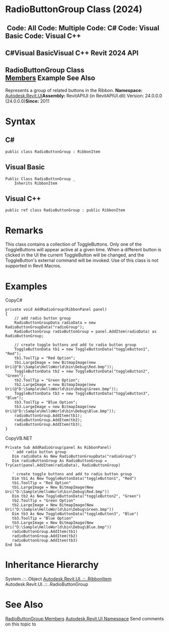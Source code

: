 # RadioButtonGroup Class (2024)

﻿
 Code: All Code: Multiple Code: C# Code: Visual Basic Code: Visual C++   
---  
C#Visual BasicVisual C++
Revit 2024 API  
---  
RadioButtonGroup Class  
[Members](7d0c88ee-2c6e-3a99-1ec3-2a54cf19ddd0.md "RadioButtonGroup Members") Example See Also  
---  
Represents a group of related buttons in the Ribbon. 
**Namespace:** [Autodesk.Revit.UI](e86fd90a-8957-02a6-da7f-ced248966e3e.md "Autodesk.Revit.UI Namespace")**Assembly:** RevitAPIUI (in RevitAPIUI.dll) Version: 24.0.0.0 (24.0.0.0)**Since:** 2011
# Syntax
C#  
---  
```text
public class RadioButtonGroup : RibbonItem
```
  
Visual Basic  
---  
```text
Public Class RadioButtonGroup _
	Inherits RibbonItem
```
  
Visual C++  
---  
```text
public ref class RadioButtonGroup : public RibbonItem
```
  
# Remarks
This class contains a collection of ToggleButtons. Only one of the ToggleButtons will appear active at a given time. When a different button is clicked in the UI the current ToggleButton will be changed, and the ToggleButton's external command will be invoked. Use of this class is not supported in Revit Macros. 
# Examples
CopyC#
```text
private void AddRadioGroup(RibbonPanel panel)
{
    // add radio button group
    RadioButtonGroupData radioData = new RadioButtonGroupData("radioGroup");
    RadioButtonGroup radioButtonGroup = panel.AddItem(radioData) as RadioButtonGroup;

    // create toggle buttons and add to radio button group
    ToggleButtonData tb1 = new ToggleButtonData("toggleButton1", "Red");
    tb1.ToolTip = "Red Option";
    tb1.LargeImage = new BitmapImage(new Uri(@"D:\Sample\HelloWorld\bin\Debug\Red.bmp"));
    ToggleButtonData tb2 = new ToggleButtonData("toggleButton2", "Green");
    tb2.ToolTip = "Green Option";
    tb2.LargeImage = new BitmapImage(new Uri(@"D:\Sample\HelloWorld\bin\Debug\Green.bmp"));
    ToggleButtonData tb3 = new ToggleButtonData("toggleButton3", "Blue");
    tb3.ToolTip = "Blue Option";
    tb3.LargeImage = new BitmapImage(new Uri(@"D:\Sample\HelloWorld\bin\Debug\Blue.bmp"));
    radioButtonGroup.AddItem(tb1);
    radioButtonGroup.AddItem(tb2);
    radioButtonGroup.AddItem(tb3);
}
```

CopyVB.NET
```text
Private Sub AddRadioGroup(panel As RibbonPanel)
   ' add radio button group
   Dim radioData As New RadioButtonGroupData("radioGroup")
   Dim radioButtonGroup As RadioButtonGroup = TryCast(panel.AddItem(radioData), RadioButtonGroup)

   ' create toggle buttons and add to radio button group
   Dim tb1 As New ToggleButtonData("toggleButton1", "Red")
   tb1.ToolTip = "Red Option"
   tb1.LargeImage = New BitmapImage(New Uri("D:\Sample\HelloWorld\bin\Debug\Red.bmp"))
   Dim tb2 As New ToggleButtonData("toggleButton2", "Green")
   tb2.ToolTip = "Green Option"
   tb2.LargeImage = New BitmapImage(New Uri("D:\Sample\HelloWorld\bin\Debug\Green.bmp"))
   Dim tb3 As New ToggleButtonData("toggleButton3", "Blue")
   tb3.ToolTip = "Blue Option"
   tb3.LargeImage = New BitmapImage(New Uri("D:\Sample\HelloWorld\bin\Debug\Blue.bmp"))
   radioButtonGroup.AddItem(tb1)
   radioButtonGroup.AddItem(tb2)
   radioButtonGroup.AddItem(tb3)
End Sub
```

# Inheritance Hierarchy
System..::..Object [Autodesk.Revit.UI..::..RibbonItem](79225f03-1633-3722-15b0-752c91a3740d.md "RibbonItem Class") Autodesk.Revit.UI..::..RadioButtonGroup
# See Also
[RadioButtonGroup Members](7d0c88ee-2c6e-3a99-1ec3-2a54cf19ddd0.md "RadioButtonGroup Members")
[Autodesk.Revit.UI Namespace](e86fd90a-8957-02a6-da7f-ced248966e3e.md "Autodesk.Revit.UI Namespace")
Send comments on this topic to 